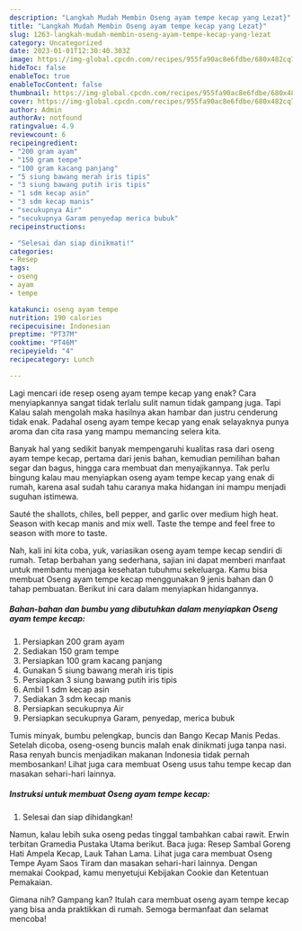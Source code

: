```yaml
---
description: "Langkah Mudah Membin Oseng ayam tempe kecap yang Lezat}"
title: "Langkah Mudah Membin Oseng ayam tempe kecap yang Lezat}"
slug: 1263-langkah-mudah-membin-oseng-ayam-tempe-kecap-yang-lezat
category: Uncategorized
date: 2023-01-01T12:30:40.303Z
image: https://img-global.cpcdn.com/recipes/955fa90ac8e6fdbe/680x482cq70/oseng-ayam-tempe-kecap-foto-resep-utama.jpg
hideToc: false
enableToc: true
enableTocContent: false
thumbnail: https://img-global.cpcdn.com/recipes/955fa90ac8e6fdbe/680x482cq70/oseng-ayam-tempe-kecap-foto-resep-utama.jpg
cover: https://img-global.cpcdn.com/recipes/955fa90ac8e6fdbe/680x482cq70/oseng-ayam-tempe-kecap-foto-resep-utama.jpg
author: Admin
authorAv: notfound
ratingvalue: 4.9
reviewcount: 6
recipeingredient:
- "200 gram ayam"
- "150 gram tempe"
- "100 gram kacang panjang"
- "5 siung bawang merah iris tipis"
- "3 siung bawang putih iris tipis"
- "1 sdm kecap asin"
- "3 sdm kecap manis"
- "secukupnya Air"
- "secukupnya Garam penyedap merica bubuk"
recipeinstructions:

- "Selesai dan siap dinikmati!"
categories:
- Resep
tags:
- oseng
- ayam
- tempe

katakunci: oseng ayam tempe 
nutrition: 190 calories
recipecuisine: Indonesian
preptime: "PT37M"
cooktime: "PT46M"
recipeyield: "4"
recipecategory: Lunch

---
```



Lagi mencari ide resep oseng ayam tempe kecap yang enak? Cara menyiapkannya sangat tidak terlalu sulit namun tidak gampang juga. Tapi Kalau salah mengolah maka hasilnya akan hambar dan justru cenderung tidak enak. Padahal oseng ayam tempe kecap yang enak selayaknya punya aroma dan cita rasa yang mampu memancing selera kita.


Banyak hal yang sedikit banyak mempengaruhi kualitas rasa dari oseng ayam tempe kecap, pertama dari jenis bahan, kemudian pemilihan bahan segar dan bagus, hingga cara membuat dan menyajikannya. Tak perlu bingung kalau mau menyiapkan oseng ayam tempe kecap yang enak di rumah, karena asal sudah tahu caranya maka hidangan ini mampu menjadi suguhan istimewa.

Sauté the shallots, chiles, bell pepper, and garlic over medium high heat. Season with kecap manis and mix well. Taste the tempe and feel free to season with more to taste.


Nah, kali ini kita coba, yuk, variasikan oseng ayam tempe kecap sendiri di rumah. Tetap berbahan yang sederhana, sajian ini dapat memberi manfaat untuk membantu menjaga kesehatan tubuhmu sekeluarga. Kamu bisa membuat Oseng ayam tempe kecap menggunakan 9 jenis bahan dan 0 tahap pembuatan. Berikut ini cara dalam menyiapkan hidangannya.

<!--inarticleads1-->

##### Bahan-bahan dan bumbu yang dibutuhkan dalam menyiapkan Oseng ayam tempe kecap:

1. Persiapkan 200 gram ayam
1. Sediakan 150 gram tempe
1. Persiapkan 100 gram kacang panjang
1. Gunakan 5 siung bawang merah iris tipis
1. Persiapkan 3 siung bawang putih iris tipis
1. Ambil 1 sdm kecap asin
1. Sediakan 3 sdm kecap manis
1. Persiapkan secukupnya Air
1. Persiapkan secukupnya Garam, penyedap, merica bubuk


Tumis minyak, bumbu pelengkap, buncis dan Bango Kecap Manis Pedas. Setelah dicoba, oseng-oseng buncis malah enak dinikmati juga tanpa nasi. Rasa renyah buncis menjadikan makanan Indonesia tidak pernah membosankan! Lihat juga cara membuat Oseng usus tahu tempe kecap dan masakan sehari-hari lainnya. 

<!--inarticleads2-->

##### Instruksi untuk membuat Oseng ayam tempe kecap:


1. Selesai dan siap dihidangkan!

Namun, kalau lebih suka oseng pedas tinggal tambahkan cabai rawit. Erwin terbitan Gramedia Pustaka Utama berikut. Baca juga: Resep Sambal Goreng Hati Ampela Kecap, Lauk Tahan Lama. Lihat juga cara membuat Oseng Tempe Ayam Saos Tiram dan masakan sehari-hari lainnya. Dengan memakai Cookpad, kamu menyetujui Kebijakan Cookie dan Ketentuan Pemakaian. 

Gimana nih? Gampang kan? Itulah cara membuat oseng ayam tempe kecap yang bisa anda praktikkan di rumah. Semoga bermanfaat dan selamat mencoba!
